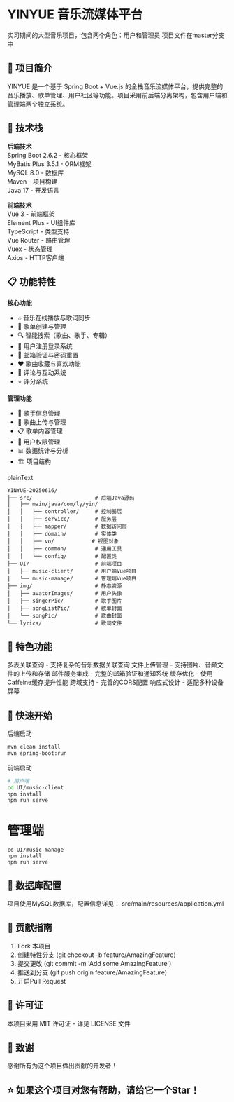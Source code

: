 # YINYUE 音乐流媒体平台
实习期间的大型音乐项目，包含两个角色：用户和管理员
项目文件在master分支中

## 🎵 项目简介
YINYUE 是一个基于 Spring Boot + Vue.js 的全栈音乐流媒体平台，提供完整的音乐播放、歌单管理、用户社区等功能。项目采用前后端分离架构，包含用户端和管理端两个独立系统。

## 🚀 技术栈
**后端技术**  
Spring Boot 2.6.2 - 核心框架  
MyBatis Plus 3.5.1 - ORM框架  
MySQL 8.0 - 数据库  
Maven - 项目构建  
Java 17 - 开发语言  

**前端技术**  
Vue 3 - 前端框架  
Element Plus - UI组件库  
TypeScript - 类型支持  
Vue Router - 路由管理  
Vuex - 状态管理  
Axios - HTTP客户端  

## 📋 功能特性  
**核心功能**
- 🎶 音乐在线播放与歌词同步  
- 📁 歌单创建与管理  
- 🔍 智能搜索（歌曲、歌手、专辑）  
- 👥 用户注册登录系统  
- 📧 邮箱验证与密码重置  
- ❤️ 歌曲收藏与喜欢功能  
- 💬 评论与互动系统  
- ⭐ 评分系统
  
**管理功能**
- 🎤 歌手信息管理  
- 🎵 歌曲上传与管理  
- 📋 歌单内容管理  
- 👤 用户权限管理  
- 📊 数据统计与分析  
- 🏗️ 项目结构  

plainText
```
YINYUE-20250616/
├── src/                    # 后端Java源码
│   ├── main/java/com/ly/yin/
│   │   ├── controller/     # 控制器层
│   │   ├── service/        # 服务层
│   │   ├── mapper/         # 数据访问层
│   │   ├── domain/         # 实体类
│   │   ├── vo/            # 视图对象
│   │   ├── common/         # 通用工具
│   │   └── config/         # 配置类
├── UI/                     # 前端项目
│   ├── music-client/       # 用户端Vue项目
│   └── music-manage/       # 管理端Vue项目
├── img/                    # 静态资源
│   ├── avatorImages/       # 用户头像
│   ├── singerPic/          # 歌手图片
│   ├── songListPic/        # 歌单封面
│   └── songPic/            # 歌曲封面
└── lyrics/                 # 歌词文件
```

## 🎯 特色功能
多表关联查询 - 支持复杂的音乐数据关联查询
文件上传管理 - 支持图片、音频文件的上传和存储
邮件服务集成 - 完整的邮箱验证和通知系统
缓存优化 - 使用Caffeine缓存提升性能
跨域支持 - 完善的CORS配置
响应式设计 - 适配多种设备屏幕

## 🔧 快速开始
后端启动

```bash
mvn clean install
mvn spring-boot:run
```
前端启动

```bash
# 用户端
cd UI/music-client
npm install
npm run serve
```

# 管理端  
```
cd UI/music-manage
npm install
npm run serve
```
## 📝 数据库配置
项目使用MySQL数据库，配置信息详见： src/main/resources/application.yml

## 🤝 贡献指南
1. Fork 本项目
2. 创建特性分支 (git checkout -b feature/AmazingFeature)
3. 提交更改 (git commit -m 'Add some AmazingFeature')
4. 推送到分支 (git push origin feature/AmazingFeature)
5. 开启Pull Request
## 📄 许可证
本项目采用 MIT 许可证 - 详见 LICENSE 文件

## 🙏 致谢
感谢所有为这个项目做出贡献的开发者！

## ⭐ 如果这个项目对您有帮助，请给它一个Star！

